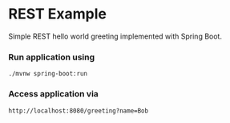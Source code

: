 # REST Example

Simple REST hello world greeting implemented with Spring Boot.


### Run application using

```
./mvnw spring-boot:run
```

###  Access application via

```
http://localhost:8080/greeting?name=Bob
``` 